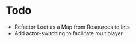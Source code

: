 # Todo

 - Refactor Loot as a Map from Resources to Ints
 - Add actor-switching to facilitate multiplayer